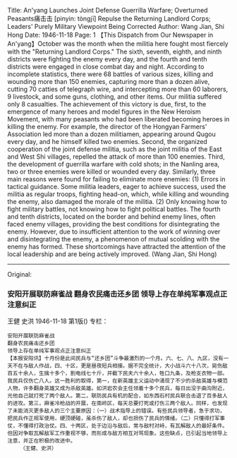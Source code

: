 Title: An'yang Launches Joint Defense Guerrilla Warfare; Overturned Peasants痛击击 [pinyin: tòngjī] Repulse the Returning Landlord Corps; Leaders' Purely Military Viewpoint Being Corrected
Author: Wang Jian, Shi Hong
Date: 1946-11-18
Page: 1
    【This Dispatch from Our Newspaper in An'yang】October was the month when the militia here fought most fiercely with the "Returning Landlord Corps." The sixth, seventh, eighth, and ninth districts were fighting the enemy every day, and the fourth and tenth districts were engaged in close combat day and night. According to incomplete statistics, there were 68 battles of various sizes, killing and wounding more than 150 enemies, capturing more than a dozen alive, cutting 70 catties of telegraph wire, and intercepting more than 60 laborers, 9 livestock, and some guns, clothing, and other items. Our militia suffered only 8 casualties. The achievement of this victory is due, first, to the emergence of many heroes and model figures in the New Heroism Movement, with many peasants who had been liberated becoming heroes in killing the enemy. For example, the director of the Hongyan Farmers' Association led more than a dozen militiamen, appearing around Qugou every day, and he himself killed two enemies. Second, the organized cooperation of the joint defense militia, such as the joint militia of the East and West Shi villages, repelled the attack of more than 100 enemies. Third, the development of guerrilla warfare with cold shots; in the Nanling area, two or three enemies were killed or wounded every day. Similarly, three main reasons were found for failing to eliminate more enemies: (1) Errors in tactical guidance. Some militia leaders, eager to achieve success, used the militia as regular troops, fighting head-on, which, while killing and wounding the enemy, also damaged the morale of the militia. (2) Only knowing how to fight military battles, not knowing how to fight political battles. The fourth and tenth districts, located on the border and behind enemy lines, often faced enemy villages, providing the best conditions for disintegrating the enemy. However, due to insufficient attention to the work of winning over and disintegrating the enemy, a phenomenon of mutual scolding with the enemy has formed. These shortcomings have attracted the attention of the local leadership and are being actively improved.
        (Wang Jian, Shi Hong)



<hr /> 

Original: 


### 安阳开展联防麻雀战  翻身农民痛击还乡团  领导上存在单纯军事观点正注意纠正
王健  史洪
1946-11-18
第1版()
专栏：

    安阳开展联防麻雀战
    翻身农民痛击还乡团
    领导上存在单纯军事观点正注意纠正
    【本报安阳讯】十月份是此间民兵与“还乡团”斗争最激烈的一个月。六、七、八、九区，没有一天不在与敌人作战，四、十区，更是昼夜短兵相接。据不完全统计，大小战斗六十八次，毙伤敌百五十余人，生擒十多个，割电线七十斤，并截下民夫六十余人，牲口九条，及枪支衣物一部。我民兵仅伤亡八人。这一胜利的取得，第一，在新英雄主义运动中涌现了不少的杀敌英雄与模范人物，许多翻身英雄又成为杀敌英雄。如洪岩农会主任领着十多个民兵，每日出没于曲沟附近，光他自己就打死了两个敌人。第二，联防民兵有机的配合，如东西石村民兵联合击退了百多敌人的进攻。第三，麻雀冷枪战的开展，在南岭区，每天总要打死或打伤三两个敌人。同样，也发现了未能消灭更多敌人的三个主要原因：（一）战术指导上的错误。有些民兵领导者，急于求功，把民兵作正规军使用，硬顶硬碰，虽杀伤了敌人，却也损伤了民兵的情绪。（二）只懂得打军事仗，不懂得打政治仗。四、十两区，处于边沿与敌后，常与敌村对峙，有瓦解敌人的最好条件。但因对争取瓦解敌军工作重视不够，而形成与敌方相互对骂现象。这些缺点，已引起当地领导上注意，并正在积极的改进中。
        （王健、史洪）

